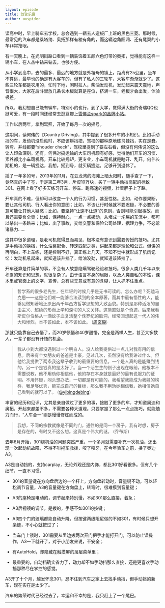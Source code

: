 ```yaml
---
layout: episode
title: 驾驶乐趣
author: uuspider
---
```

读高中时，早上骑车去学校，总会遇到一辆去人造板厂上班的黑色三菱。那时候，最常见的汽车都是桑塔纳、奥拓那样有棱有角的，而这辆边角圆润、还有尾翼的小车非常抢眼。

有一天晚上，在光明街路口看到一辆装饰着五颜六色灯带的奥拓，觉得能有这样一辆小车，在人丛中钻来钻去，也够方便。

从小学到高中，去的最多、最远的地方就是外祖母的镇上，距离有25公里，坐车不算远，最早也的确是有大客车的，但有了私人的三轮车，大客车渐渐就少了。这些三轮车都是农用的，忙时下地，闲时拉人，柴油发动机，发动起来震天震地，声音很大，大家在后斗里放几条长木板就算是座位，挤满一车，老板才会出发，体验极差。

所以，我幻想自己能有辆车，特别小的也行，到了大学，觉得满大街的奇瑞QQ也挺可爱，有一段时间还经常去逛豆瓣上[雪佛兰spark的品牌小站][ref02]。

工作以后两年，拿到驾照，开始了每月一次的摇号。

这期间，读何伟的《Country Driving》，其中提到了很多开车的小知识。比如手动挡的车，发动机没启动时，不应该掰挡把，驾校的那种原地练习挂挡，实在是蠢。转弯、并线都要“shouder check”，驾校里提到了要左右看，但没有何伟说的这么让人印象深刻。还有，何伟对搞运输的大车司机颇有好感，觉得他们开车的习惯、素养都比小车司机高，开车比较规矩，更专业，小车司机就是瞎开、乱开。何伟长期租的，是一辆捷达，我想，摇到号，就买辆捷达，足够开到退休了。

摇了一年多的号，2013年的11月，在亚龙湾的海滩上晒太阳时，随手查了一下，竟然真的中了签，于是第二年3月，斥资10万块，买了一辆手动挡高配的标致301。在网上看了好多天练习开车、停车、跑高速的视频，壮着胆子上了路。

开车真的不难，但却可以改变一个人的行为习惯，甚至性格。比如，动作要果断，要让其他司机、行人看出你的意图；比如，不该让行时候就不要迟疑，不必要的善意可能让其他人疑惑；比如，要坚持“让速不让道”的原则，否则可能引起事故，而且还需要负全责；比如，保持耐心，一点一点挪动，从堵成一坨屎的车流中，都可以杀出一条路来；比如，出了事故，交给交警和保险公司处理，据理力争，不必诉诸暴力……

这其中很多道理，是老司机觉得显而易见、根本没有意识到需要传授的技巧。尤其是手动挡的换挡，什么油离配合、转速匹配之类，讲起来都是理论和公式，但讲的再明白，不上车练，还是控制不好，真正练上几天，不知不觉中就形成了肌肉记忆：发动机吼起来，就知道该升挡了，给油没劲，就知道该降挡了。

开车还算是件简单的事，不会有人故意隐瞒驾驶经验和技巧，很多人类几千年以来积累的知识和思想，就很复杂了。由于语言本身的局限，以及人类自私的本性，课本里或官面上的文字、宣传，总有些无意或有意的含糊，让人抓不住重点。

> 哲学系的很多老先生，在年轻的时候几乎是无书可读的。怎么办呢？死磕马克思——这是他们唯一能够合法读到的全本原著。而其中最有悟性的人，能够见微知著地还原出两千年西方哲学思想的大致面貌。特别是那种活泼的自由主义、超绝的形而上学和深切的人文关怀。这简直就是个奇迹。后来我看斯皮尔伯格从一滴蚊子血复活整个侏罗纪的脑洞，经常回想起这一代人的伟大和惨烈。本不该如此，本不该如此。 ([周玄毅][ref03])

那就只能靠自己去悟了，而20岁顿悟和40岁醒悟，完全是两样人生，甚至大多数人，一辈子都没有开悟的机会。

> 我从小到大都没遇到过一个明白人。没人给我提供过一点儿对我有用的信息。后来有个女朋友的爸爸是土豪。见过几次，虽然没有给我讲过什么。但他给我提供了两条我这辈子收到的最重要的信息。一个是人真的是能赚到钱的。另一个是钱真的是太好了。当一个活生生的例子出现在眼前，他根本不需要说教，他不用劝你相信他，他的存在本身就是最好的最有说服力的证明。不用怀疑，闷头想办法，一切都是有可能的。我希望我能成为我娃的榜样，我足够优秀，能完成自己的目标，那么我不用劝她相信我，她相信她自己看到的就可以了。 ([@yibingdebing][ref01])

丰富的经历和见识，尤其是亲自做过了更多的事，接触了更多的车，才知道奥迪和奥拓，开起来都差不多，不需要各种大道理，只要掌握了那么一点点技巧，就能勉力而行，“人车合一”则是慢慢修炼而成的。

> 我想，不同的宗教就像是不同的门，通往的是同一个房子。我有时想，房子是存在的，有时又不这么想。这真是个伟大的谜。 (乔布斯)

去年6月开始，301烧机油的问题突然严重，一个多月就需要补充一次机油，还出现一次起动机故障，不得不叫拖车救援，咬了咬牙，在今年验车之前，换了奥迪A3。

A3是自动挡的，支持carplay，无论外观还是内饰，都比301好看很多。但有几个细节，一直不习惯。

- 301的音量键在方向盘后边的一个杆上，方向盘转动时，音量键不动，可以轻松调节音量，A3的音量键在方向盘上，转弯时，很难摸到音量键；

- A3的座椅是电动的，调节起来特别慢，不如301那么直接，着急；

- A3后视镜的调节，是拨的，手感不如301的按键；

- A3四个门的玻璃都能自动升降，但按键两级阻尼做的不如301，有时候只想开条缝，不小心就按过了；

- 当车门上锁时，301需要从里边拨两次开门把手才能打开门，可以防止误操作，A3一下就开了，对于小朋友来说，不安全；

- 有AutoHold，却隐藏在触摸屏的层层菜单里；

- 最重要的，自动挡确实省力了，动力却不如手动挡那么直接，还是更喜欢手动挡那种尽在掌控的感觉。

A3开了十个月，越发怀念301，忍不住到汽车之家上去找手动挡，但手动挡的新车，现在实在是太少了。

汽车的繁荣时代已经过去了，幸运和不幸的是，我只赶上了一个尾巴。

***

[ref01]:https://twitter.com/yibingdebing/status/1461718011610501124
[ref02]:https://site.douban.com/sparkmyself
[ref03]:https://weibo.com/u/2501511785
